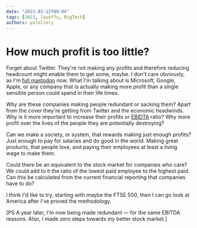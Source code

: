 ```yaml
---
date: "2023-03-12T09:06"
tags: [2023, layoffs, BigTech]
authors: pstollery
---
```


# How much profit is too little?

Forget about Twitter. They're not making any profits and therefore reducing headcount might enable them to get some, maybe. I don't care obviously, as I'm [full mastodon](https://social.lol/@phils) now. What I'm talking about is Microsoft, Google, Apple, or any company that is actually making more profit than a single sensible person could spend in their life times.

<!-- truncate -->

Why are these companies making people redundant or sacking them? Apart from the cover they're getting from Twitter and the economic headwinds. Why is it more important to increase their profits or [EBIDTA](https://www.british-business-bank.co.uk/business-guidance/guidance-articles/finance/what-is-ebitda) ratio? Why more profit over the lives of the people they are potentially destroying? 

Can we make a society, or system, that rewards making just enough profits? Just enough to pay for salaries and do good in the world. Making great products, that people love, and paying their employees at least a living wage to make them.

Could there be an equivalent to the stock market for companies who care? We could add to it the ratio of the lowest paid employee to the highest paid. Can this be calculated from the current financial reporting that companies have to do?

I think I'd like to try, starting with maybe the FTSE 500, then I can go look at America after I've proved the methodology.

[PS A year later, I'm now being made redundant — for the same EBITDA reasons. Also, I made zero steps towards my better stock market.]